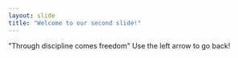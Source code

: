```yaml
---
layout: slide
title: "Welcome to our second slide!"
---
```

"Through discipline comes freedom"
Use the left arrow to go back!
